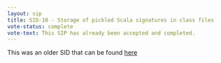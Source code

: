 ```yaml
---
layout: sip
title: SID-10 - Storage of pickled Scala signatures in class files
vote-status: complete
vote-text: This SIP has already been accepted and completed.
---
```


This was an older SID that can be found [here](http://www.scala-lang.org/sid/10)
